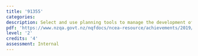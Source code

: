 ```yaml
---
title: '91355'
categories:
description: Select and use planning tools to manage the development of an outcome
pdf: 'https://www.nzqa.govt.nz/nqfdocs/ncea-resource/achievements/2019/as91355.pdf'
level: '2'
credits: '4'
assessment: Internal
---
```



